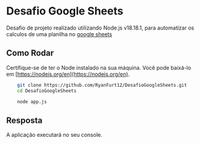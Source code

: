 # Desafio Google Sheets

Desafio de projeto realizado utilizando Node.js v18.18.1, para automatizar os calculos de uma planilha no [google sheets](https://docs.google.com/spreadsheets/d/1H46PE3AoifpFUNom2HeM7n5cXVyOOX8ES300AeBbv8s/edit?usp=sharing)

## Como Rodar

Certifique-se de ter o Node instalado na sua máquina. Você pode baixá-lo em [https://nodejs.org/en](https://nodejs.org/en).

```bash
    git clone https://github.com/RyanFurt12/DesafioGoogleSheets.git
    cd DesafioGoogleSheets
```

```bash
    node app.js
```
    
## Resposta

A aplicação executará no seu console.